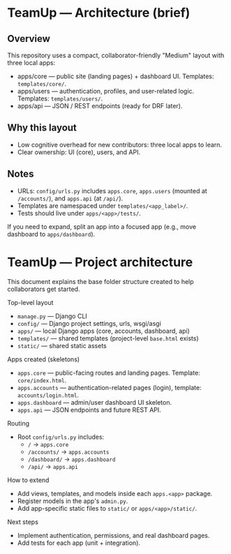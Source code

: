 # TeamUp — Architecture (brief)

## Overview

This repository uses a compact, collaborator-friendly "Medium" layout with three local apps:

- apps/core — public site (landing pages) + dashboard UI. Templates: `templates/core/`.
- apps/users — authentication, profiles, and user-related logic. Templates: `templates/users/`.
- apps/api — JSON / REST endpoints (ready for DRF later).

## Why this layout

- Low cognitive overhead for new contributors: three local apps to learn.
- Clear ownership: UI (core), users, and API.

## Notes

- URLs: `config/urls.py` includes `apps.core`, `apps.users` (mounted at `/accounts/`), and `apps.api` (at `/api/`).
- Templates are namespaced under `templates/<app_label>/`.
- Tests should live under `apps/<app>/tests/`.

If you need to expand, split an app into a focused app (e.g., move dashboard to `apps/dashboard`).

# TeamUp — Project architecture

This document explains the base folder structure created to help collaborators get started.

Top-level layout

- `manage.py` — Django CLI
- `config/` — Django project settings, urls, wsgi/asgi
- `apps/` — local Django apps (core, accounts, dashboard, api)
- `templates/` — shared templates (project-level `base.html` exists)
- `static/` — shared static assets

Apps created (skeletons)

- `apps.core` — public-facing routes and landing pages. Template: `core/index.html`.
- `apps.accounts` — authentication-related pages (login), template: `accounts/login.html`.
- `apps.dashboard` — admin/user dashboard UI skeleton.
- `apps.api` — JSON endpoints and future REST API.

Routing

- Root `config/urls.py` includes:
  - `/` -> `apps.core`
  - `/accounts/` -> `apps.accounts`
  - `/dashboard/` -> `apps.dashboard`
  - `/api/` -> `apps.api`

How to extend

- Add views, templates, and models inside each `apps.<app>` package.
- Register models in the app's `admin.py`.
- Add app-specific static files to `static/` or `apps/<app>/static/`.

Next steps

- Implement authentication, permissions, and real dashboard pages.
- Add tests for each app (unit + integration).
